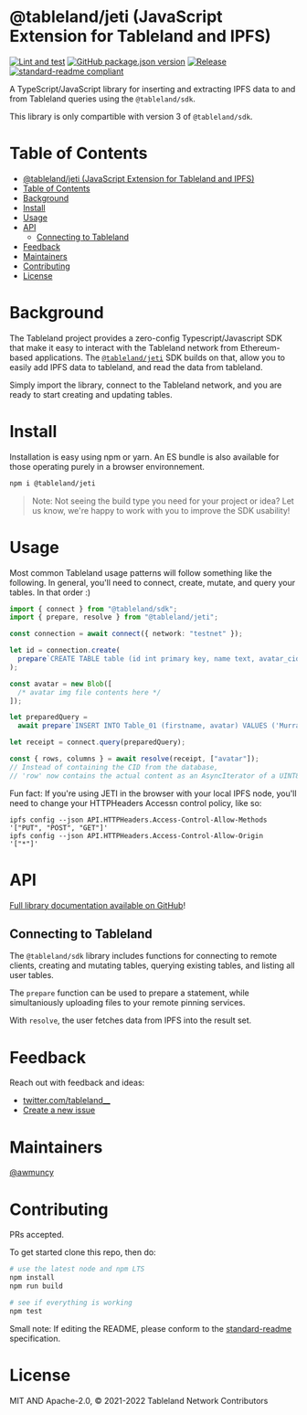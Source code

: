 # @tableland/jeti (JavaScript Extension for Tableland and IPFS)

[![Lint and test](https://github.com/tablelandnetwork/js-tableland/actions/workflows/lint-and-test.yml/badge.svg)](https://github.com/tablelandnetwork/js-tableland/actions/workflows/lint-and-test.yml)
[![GitHub package.json version](https://img.shields.io/github/package-json/v/tablelandnetwork/js-tableland.svg)](./package.json)
[![Release](https://img.shields.io/github/release/tablelandnetwork/js-tableland.svg)](https://github.com/tablelandnetwork/js-tableland/releases/latest)
[![standard-readme compliant](https://img.shields.io/badge/standard--readme-OK-green.svg)](https://github.com/RichardLitt/standard-readme)

A TypeScript/JavaScript library for inserting and extracting IPFS data to and from Tableland queries using the `@tableland/sdk`.

This library is only compartible with version 3 of `@tableland/sdk`.

# Table of Contents

- [@tableland/jeti (JavaScript Extension for Tableland and IPFS)](#tablelandjeti-javascript-extension-for-tableland-and-ipfs)
- [Table of Contents](#table-of-contents)
- [Background](#background)
- [Install](#install)
- [Usage](#usage)
- [API](#api)
  - [Connecting to Tableland](#connecting-to-tableland)
- [Feedback](#feedback)
- [Maintainers](#maintainers)
- [Contributing](#contributing)
- [License](#license)

# Background

The Tableland project provides a zero-config Typescript/Javascript SDK that make it easy to interact with the Tableland network from Ethereum-based applications. The [`@tableland/jeti`](https://github.com/tablelandnetwork/js-tableland-ipfs) SDK builds on that, allow you to easily add IPFS data to tableland, and read the data from tableland.

Simply import the library, connect to the Tableland network, and you are ready to start creating and updating tables.

# Install

Installation is easy using npm or yarn. An ES bundle is also available for those operating purely in a browser environnement.

```bash
npm i @tableland/jeti
```

> Note: Not seeing the build type you need for your project or idea? Let us know, we're happy to work with you to improve the SDK usability!

# Usage

Most common Tableland usage patterns will follow something like the following. In general, you'll need to connect, create, mutate, and query your tables. In that order :)

```typescript
import { connect } from "@tableland/sdk";
import { prepare, resolve } from "@tableland/jeti";

const connection = await connect({ network: "testnet" });

let id = connection.create(
  prepare`CREATE TABLE table (id int primary key, name text, avatar_cid text, primary key (id))`
);

const avatar = new Blob([
  /* avatar img file contents here */
]);

let preparedQuery =
  await prepare`INSERT INTO Table_01 (firstname, avatar) VALUES ('Murray', ${avatar});`;

let receipt = connect.query(preparedQuery);

const { rows, columns } = await resolve(receipt, ["avatar"]);
// Instead of containing the CID from the database,
// 'row' now contains the actual content as an AsyncIterator of a UINT8Array
```

Fun fact: If you're using JETI in the browser with your local IPFS node, you'll need to change your HTTPHeaders Accessn control policy, like so:

```
ipfs config --json API.HTTPHeaders.Access-Control-Allow-Methods '["PUT", "POST", "GET"]'
ipfs config --json API.HTTPHeaders.Access-Control-Allow-Origin  '["*"]'
```

# API

[Full library documentation available on GitHub](https://tablelandnetwork.github.io/js-tableland/)!

## Connecting to Tableland

The `@tableland/sdk` library includes functions for connecting to remote clients, creating and mutating tables, querying existing tables, and listing all user tables.

The `prepare` function can be used to prepare a statement, while simultaniously uploading files to your remote pinning services.

With `resolve`, the user fetches data from IPFS into the result set.

# Feedback

Reach out with feedback and ideas:

- [twitter.com/tableland\_\_](https://twitter.com/tableland__)
- [Create a new issue](https://github.com/tablelandnetwork/js-tableland/issues)

# Maintainers

[@awmuncy](https://github.com/awmuncy)

# Contributing

PRs accepted.

To get started clone this repo, then do:

```bash
# use the latest node and npm LTS
npm install
npm run build

# see if everything is working
npm test
```

Small note: If editing the README, please conform to the
[standard-readme](https://github.com/RichardLitt/standard-readme) specification.

# License

MIT AND Apache-2.0, © 2021-2022 Tableland Network Contributors
